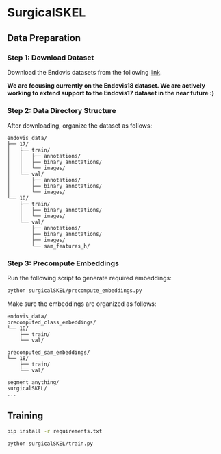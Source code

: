 # SurgicalSKEL
## Data Preparation

### Step 1: Download Dataset
Download the Endovis datasets from the following [link](https://drive.google.com/drive/folders/1-tnXXNpxJut1TI7Fn957a62wn5bfGAAc?usp=drive_link).

**We are focusing currently on the Endovis18 dataset. We are actively working to extend support to the Endovis17 dataset in the near future :)**

### Step 2: Data Directory Structure
After downloading, organize the dataset as follows:

```
endovis_data/
├── 17/
│   ├── train/
│   │   ├── annotations/
│   │   ├── binary_annotations/
│   │   └── images/
│   └── val/
│       ├── annotations/
│       ├── binary_annotations/
│       └── images/
└── 18/
    ├── train/
    │   ├── binary_annotations/
    │   └── images/
    └── val/
        ├── annotations/
        ├── binary_annotations/
        ├── images/
        └── sam_features_h/
```
### Step 3: Precompute Embeddings
Run the following script to generate required embeddings:

```bash
python surgicalSKEL/precompute_embeddings.py
```
Make sure the embeddings are organized as follows:
```
endovis_data/
precomputed_class_embeddings/
└── 18/
    ├── train/
    └── val/

precomputed_sam_embeddings/
└── 18/
    ├── train/
    └── val/

segment_anything/
surgicalSKEL/
...
```

## Training

```bash
pip install -r requirements.txt
```
```bash
python surgicalSKEL/train.py
```
